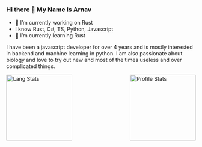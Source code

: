 ### Hi there 👋 My Name Is Arnav


- 🔭 I’m currently working on Rust
- I know Rust, C#, TS, Python, Javascript
- 🌱 I’m currently learning Rust

I have been a javascript developer for over 4 years and is mostly interested in backend and machine learning in python. I am also passionate about biology and love to try out new and most of the times useless and over complicated things.

<img align="right" alt = "Profile Stats" src="https://github-readme-stats.vercel.app/api?username=arnav7633&&show_icons=true&title_color=ffffff&icon_color=bb2acf&text_color=daf7dc&bg_color=151515" height=175 />

<img align="left" alt="Lang Stats" src="https://github-readme-stats.vercel.app/api/top-langs/?username=arnav7633&theme=aura&count_private=true&layout=compact" height = 175 />

